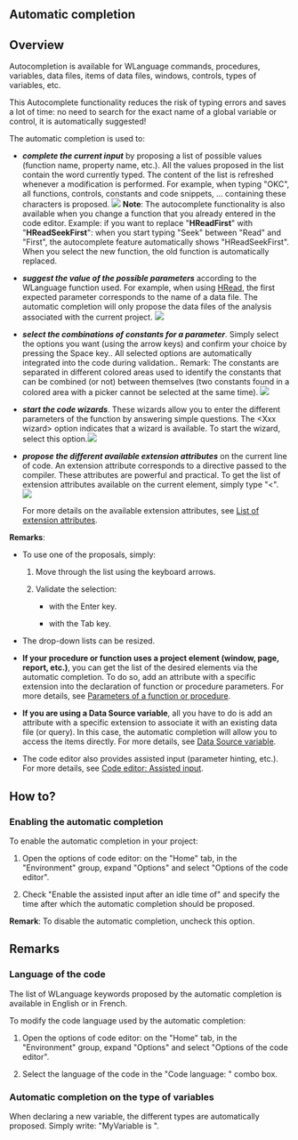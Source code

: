 


## Automatic completion 
			



<a name="NOTE1"></a>
<a name="NOTE1_1"></a>


## Overview
<a name="overview_ELTTEXTE000200"></a>
Autocompletion is available for WLanguage commands, procedures, variables, data files, items of data files, windows, controls, types of variables, etc.

This Autocomplete functionality reduces the risk of typing errors and saves a lot of time: no need to search for the exact name of a global variable or control, it is automatically suggested!

The automatic completion is used to:

- ***complete the current input*** by proposing a list of possible values (function name, property name, etc.). All the values proposed in the list contain the word currently typed. 
	The content of the list is refreshed whenever a modification is performed.
	For example, when typing "OKC", all functions, controls, constants and code snippets, ... containing these characters is proposed. ![](https://doc.pcsoft.fr/en-US/images/image.awp?langid=3&name=completion.gif)
 **Note**: The autocomplete functionality is also available when you change a function that you already entered in the code editor. 
	Example: if you want to replace "**HReadFirst**" with "**HReadSeekFirst**": when you start typing "Seek" between "Read" and "First", the autocomplete feature automatically shows "HReadSeekFirst". When you select the new function, the old function is automatically replaced.  

- ***suggest the value of the possible parameters*** according to the WLanguage function used.
	For example, when using [HRead](../WDLang4/3044047.md), the first expected parameter corresponds to the name of a data file. The automatic completion will only propose the data files of the analysis associated with the current project. ![](https://doc.pcsoft.fr/en-US/images/image.awp?langid=3&name=completion2.gif)


- ***select the combinations of constants for a parameter***. 
	Simply select the options you want (using the arrow keys) and confirm your choice by pressing the Space key.. 
	All selected options are automatically integrated into the code during validation..
	Remark: The constants are separated in different colored areas used to identify the constants that can be combined (or not) between themselves (two constants found in a colored area with a picker cannot be selected at the same time). ![](https://doc.pcsoft.fr/en-US/images/image.awp?langid=3&name=Completion_cst.gif)


- ***start the code wizards***. These wizards allow you to enter the different parameters of the function by answering simple questions. 
	The &lt;Xxx wizard&gt; option indicates that a wizard is available. To start the wizard, select this option.![](https://doc.pcsoft.fr/en-US/images/image.awp?langid=3&name=AssistantCode.gif)


- ***propose the different available extension attributes*** on the current line of code.
	An extension attribute corresponds to a directive passed to the compiler. These attributes are powerful and practical. To get the list of extension attributes available on the current element, simply type "&lt;".  ![](https://doc.pcsoft.fr/en-US/images/image.awp?langid=3&name=Completion_Attributs%20-%20HC%20N%B0001.gif)

	For more details on the available extension attributes, see [List of extension attributes](../Motscles/1511025.md). 




**Remarks**: 

- To use one of the proposals, simply: 

	1. Move through the list using the keyboard arrows. 

	2. Validate the selection: 

		- with the Enter key.

		- with the Tab key.




- The drop-down lists can be resized.

- **If your procedure or function uses a project element (window, page, report, etc.)**, you can get the list of the desired elements via the automatic completion. To do so, add an attribute with a specific extension into the declaration of function or procedure parameters. For more details, see [Parameters of a function or procedure](../Motscles/1513001.md). 

- **If you are using a Data Source variable**, all you have to do is add an attribute with a specific extension to associate it with an existing data file (or query). In this case, the automatic completion will allow you to access the items directly. For more details, see [Data Source variable](../WDLang4/1514053.md). 

- The code editor also provides assisted input (parameter hinting, etc.). For more details, see [Code editor: Assisted input](../Editeurs/2013009.md). 




<a name="NOTE2"></a>
<a name="NOTE2_1"></a>


## How to?
<a name="how_ELTTEXTE000224"></a>


### Enabling the automatic completion
<a name="enabling_the_automatic_completion_ELTPARAGRAPHE000093"></a>

To enable the automatic completion in your project:

1. Open the options of code editor: on the "Home" tab, in the "Environment" group, expand "Options" and select "Options of the code editor".

2. Check "Enable the assisted input after an idle time of" and specify the time after which the automatic completion should be proposed.




**Remark**: To disable the automatic completion, uncheck this option.

<a name="NOTE3"></a>
<a name="NOTE3_1"></a>


## Remarks
<a name="remarks_ELTTEXTE000248"></a>


### Language of the code
<a name="language_the_code_ELTPARAGRAPHE000123"></a>

The list of WLanguage keywords proposed by the automatic completion is available in English or in French.

To modify the code language used by the automatic completion:

1. Open the options of code editor: on the "Home" tab, in the "Environment" group, expand "Options" and select "Options of the code editor".

2. Select the language of the code in the "Code language: " combo box.



<a name="NOTE3_2"></a>


### Automatic completion on the type of variables
<a name="automatic_completion_the_type_variables_ELTPARAGRAPHE000151"></a>

When declaring a new variable, the different types are automatically proposed. Simply write: "MyVariable is ".


